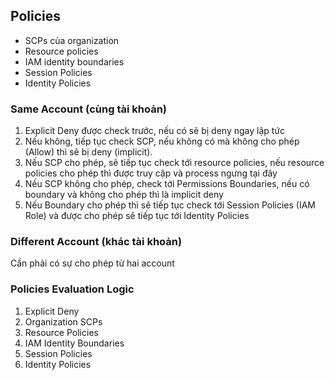 ## Policies

- SCPs của organization 
- Resource policies
- IAM identity boundaries 
- Session Policies
- Identity Policies

### Same Account (cùng tài khoản)
1. Explicit Deny được check trước, nếu có sẽ bị deny ngay lập tức
2. Nếu không, tiếp tục check SCP, nếu không có mà không cho phép (Allow) thì sẽ bị deny (implicit). 
3. Nếu SCP cho phép, sẽ tiếp tục check tới resource policies, nếu resource policies cho phép thì được truy cập và process ngưng tại đây
4. Nếu SCP không cho phép, check tới Permissions Boundaries, nếu có boundary và không cho phép thì là implicit deny 
5. Nếu Boundary cho phép thì sẽ tiếp tục check tới Session Policies (IAM Role) và được cho phép sẽ tiếp tục tới Identity Policies



### Different Account (khác tài khoản)

Cần phải có sự cho phép từ hai account


### Policies Evaluation Logic
1. Explicit Deny
2. Organization SCPs
3. Resource Policies
4. IAM Identity Boundaries
5. Session Policies
6. Identity Policies
